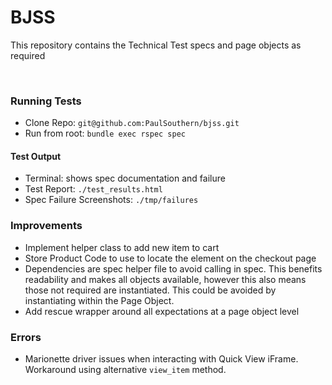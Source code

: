 # BJSS

This repository contains the Technical Test specs and page objects as required

<br />

### Running Tests

- Clone Repo: `git@github.com:PaulSouthern/bjss.git`
- Run from root: `bundle exec rspec spec`

#### Test Output

- Terminal: shows spec documentation and failure
- Test Report: `./test_results.html`
- Spec Failure Screenshots: `./tmp/failures`


### Improvements

- Implement helper class to add new item to cart
- Store Product Code to use to locate the element on the checkout page
- Dependencies are spec helper file to avoid calling in spec.  This benefits readability and makes all objects available, however this also means those not required are instantiated.  This could be avoided by instantiating within the Page Object.
- Add rescue wrapper around all expectations at a page object level

### Errors

- Marionette driver issues when interacting with Quick View iFrame. Workaround using alternative `view_item` method.
